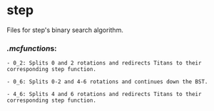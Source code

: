 # step
Files for step's binary search algorithm.
    
### *.mcfunction*s:
    - 0_2: Splits 0 and 2 rotations and redirects Titans to their corresponding step function.

    - 0_6: Splits 0-2 and 4-6 rotations and continues down the BST.

    - 4_6: Splits 4 and 6 rotations and redirects Titans to their corresponding step function.
